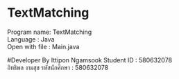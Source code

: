 # TextMatching
Program name: TextMatching<br>
Language : Java<br>
Open with file : Main.java

#Developer By
Ittipon Ngamsook Student ID : 580632078<br>
อิทธิพล งามสุข รหัสนักศึกษา : 580632078
